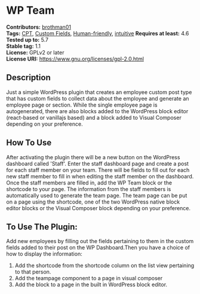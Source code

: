 # WP Team #
**Contributors:** [brothman01](https://profiles.wordpress.org/brothman01)  
**Tags:** [CPT](https://wordpress.org/themes/tags/productivity/), [Custom Fields](https://wordpress.org/themes/tags/monitor/), [Human-friendly](https://wordpress.org/themes/tags/updates/), [intuitive](https://wordpress.org/themes/tags/php/)
**Requires at least:** 4.6  
**Tested up to:** 5.7  
**Stable tag:** 1.1  
**License:** GPLv2 or later  
**License URI:** https://www.gnu.org/licenses/gpl-2.0.html  

## Description ##

Just a simple WordPress plugin that creates an employee custom post type that has custom fields to collect data about the employee and generate an employee page or section. While the single employee page is autogenerated, there are also blocks added to the WordPress block editor (react-based or vanillajs based) and a block added to Visual Composer depending on your preference.

## How To Use ##
After activating the plugin there will be a new button on the WordPress dashboard called 'Staff'.  Enter the staff dashboard page and create a post for each staff member on your team.  There will be fields to fill out for each new staff member to fill in when editing the staff member on the dashboard.  Once the staff members are filled in, add the WP Team block or the shortcode to your page.  The information from the staff members is automatically used to generate the team page.  The team page can be put on a page using the shortcode, one of the two WordPress native block editor blocks or the Visual Composer block depending on your preference.


## To Use The Plugin:
Add new employees by filling out the fields pertaining to them in the custom fields added to their post on the WP Dashboard.Then you have a choice of how to display the information:
1) Add the shortcode from the shortcode column on the list view pertaining to that person.
2) Add the teampage component to a page in visual composer
3) Add the block to a page in the built in WordPress block editor.
